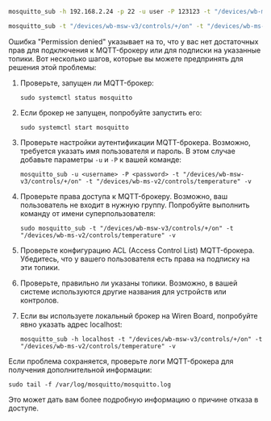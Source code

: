 ```bash
mosquitto_sub -h 192.168.2.24 -p 22 -u user -P 123123 -t "/devices/wb-msw-v3/controls/+/on" -t "/devices/wb-ms-v2/controls/temperature" -v
```

```bash
mosquitto_sub -t "/devices/wb-msw-v3/controls/+/on" -t "/devices/wb-ms-v2/controls/temperature" -v
```

Ошибка "Permission denied" указывает на то, что у вас нет достаточных прав для подключения к MQTT-брокеру или для подписки на указанные топики. Вот несколько шагов, которые вы можете предпринять для решения этой проблемы:

1. Проверьте, запущен ли MQTT-брокер:
   ```
   sudo systemctl status mosquitto
   ```

2. Если брокер не запущен, попробуйте запустить его:
   ```
   sudo systemctl start mosquitto
   ```

3. Проверьте настройки аутентификации MQTT-брокера. Возможно, требуется указать имя пользователя и пароль. В этом случае добавьте параметры `-u` и `-P` к вашей команде:
   ```
   mosquitto_sub -u <username> -P <password> -t "/devices/wb-msw-v3/controls/+/on" -t "/devices/wb-ms-v2/controls/temperature" -v
   ```

4. Проверьте права доступа к MQTT-брокеру. Возможно, ваш пользователь не входит в нужную группу. Попробуйте выполнить команду от имени суперпользователя:
   ```
   sudo mosquitto_sub -t "/devices/wb-msw-v3/controls/+/on" -t "/devices/wb-ms-v2/controls/temperature" -v
   ```

5. Проверьте конфигурацию ACL (Access Control List) MQTT-брокера. Убедитесь, что у вашего пользователя есть права на подписку на эти топики.

6. Проверьте, правильно ли указаны топики. Возможно, в вашей системе используются другие названия для устройств или контролов.

7. Если вы используете локальный брокер на Wiren Board, попробуйте явно указать адрес localhost:
   ```
   mosquitto_sub -h localhost -t "/devices/wb-msw-v3/controls/+/on" -t "/devices/wb-ms-v2/controls/temperature" -v
   ```

Если проблема сохраняется, проверьте логи MQTT-брокера для получения дополнительной информации:

```
sudo tail -f /var/log/mosquitto/mosquitto.log
```

Это может дать вам более подробную информацию о причине отказа в доступе.
